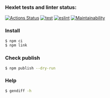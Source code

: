 ### Hexlet tests and linter status:
[![Actions Status](https://github.com/ILokalin/frontend-project-lvl2/workflows/hexlet-check/badge.svg)](https://github.com/ILokalin/frontend-project-lvl2/actions)
[![test](https://github.com/ILokalin/frontend-project-lvl2/actions/workflows/test.yml/badge.svg)](https://github.com/ILokalin/frontend-project-lvl2/actions/workflows/test.yml)
[![eslint](https://github.com/ILokalin/frontend-project-lvl2/actions/workflows/eslint.yml/badge.svg)](https://github.com/ILokalin/frontend-project-lvl2/actions/workflows/eslint.yml)
[![Maintainability](https://api.codeclimate.com/v1/badges/3a5b2f9caf8f8bae64a9/maintainability)](https://codeclimate.com/github/ILokalin/frontend-project-lvl2/maintainability)

### Install
```bash
$ npm ci
$ npm link
```

### Check publish
```bash
$ npm publish --dry-run
```

### Help
```bash
$ gendiff -h
```
